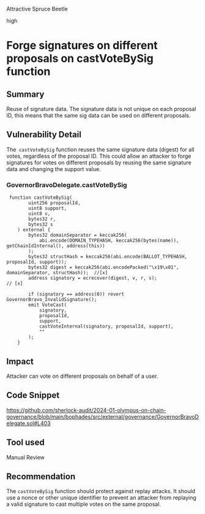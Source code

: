 Attractive Spruce Beetle

high

# Forge signatures on different proposals on castVoteBySig function

## Summary
Reuse of signature data. The signature data is not unique on each proposal ID, this  means that the same sig data can be used on different proposals.

## Vulnerability Detail

The` castVoteBySig` function reuses the same signature data (digest) for all votes, regardless of the proposal ID. This could allow an attacker to forge signatures for votes on different proposals by reusing the same signature data and changing the support value.

### GovernorBravoDelegate.castVoteBySig
```solidity
 function castVoteBySig(
        uint256 proposalId,
        uint8 support,
        uint8 v,
        bytes32 r,
        bytes32 s
    ) external {
        bytes32 domainSeparator = keccak256(
            abi.encode(DOMAIN_TYPEHASH, keccak256(bytes(name)), getChainIdInternal(), address(this))
        );
        bytes32 structHash = keccak256(abi.encode(BALLOT_TYPEHASH, proposalId, support));
        bytes32 digest = keccak256(abi.encodePacked("\x19\x01", domainSeparator, structHash));  //[x]
        address signatory = ecrecover(digest, v, r, s);                              // [x]

        if (signatory == address(0)) revert GovernorBravo_InvalidSignature();
        emit VoteCast(
            signatory,
            proposalId,
            support,
            castVoteInternal(signatory, proposalId, support),
            ""
        );
    }
```
## Impact
Attacker can vote on different proposals on behalf of a user.

## Code Snippet
https://github.com/sherlock-audit/2024-01-olympus-on-chain-governance/blob/main/bophades/src/external/governance/GovernorBravoDelegate.sol#L403

## Tool used

Manual Review

## Recommendation
The `castVoteBySig` function should protect against replay attacks. It should use a nonce or other unique identifier to prevent an attacker from replaying a valid signature to cast multiple votes on the same proposal.
